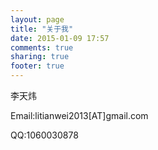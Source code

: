 ```yaml
---
layout: page
title: "关于我"
date: 2015-01-09 17:57
comments: true
sharing: true
footer: true
---
```


李天炜

Email:litianwei2013[AT]gmail.com

QQ:1060030878